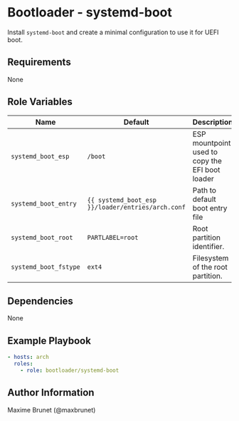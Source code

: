 # Bootloader - systemd-boot

Install `systemd-boot` and create a minimal configuration to use it for UEFI boot.

## Requirements

None

## Role Variables

| Name                  | Default                                           | Description                              |
| --------------------- | ------------------------------------------------- | ---------------------------------------- |
| `systemd_boot_esp`    | `/boot`                                           | ESP mountpoint used to copy the EFI boot loader |
| `systemd_boot_entry`  | `{{ systemd_boot_esp }}/loader/entries/arch.conf` | Path to default boot entry file          |
| `systemd_boot_root`   | `PARTLABEL=root`                                  | Root partition identifier.               |
| `systemd_boot_fstype` | `ext4`                                            | Filesystem of the root partition.        |

## Dependencies

None

## Example Playbook

```yaml
- hosts: arch
  roles:
    - role: bootloader/systemd-boot 
```

## Author Information

Maxime Brunet (@maxbrunet)
